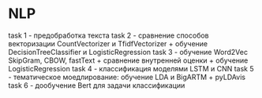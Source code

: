 # NLP
task 1 - предобработка текста
task 2 - сравнение способов векторизации CountVectorizer и TfidfVectorizer + обучение DecisionTreeClassifier и LogisticRegression
task 3 - обучение Word2Vec SkipGram, CBOW, fastText + сравнение внутренней оценки + обучение LogisticRegression
task 4 - классификация моделями LSTM и CNN
task 5 - тематическое моедлирование: обучение LDA и BigARTM + pyLDAvis
task 6 - дообучение Bert для задачи классификации
